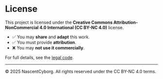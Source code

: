 # License

This project is licensed under the **Creative Commons Attribution-NonCommercial 4.0 International (CC BY-NC 4.0)** license.

- ✅ You may **share** and **adapt** this work.
- ✅ You must provide **attribution**.
- ❌ You may **not use it commercially**.

For full details, see the [legal code](https://creativecommons.org/licenses/by-nc/4.0/legalcode).

---

© 2025 NascentCyborg. All rights reserved under the CC BY-NC 4.0 terms.
